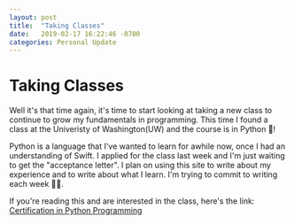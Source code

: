 ```yaml
---
layout: post
title:  "Taking Classes"
date:   2019-02-17 16:22:46 -0700
categories: Personal Update
---
```


# Taking Classes
Well it's that time again, it's time to start looking at taking a new class to continue to grow my fundamentals in programming. This time I found a class at the Univeristy of Washington(UW) and the course is in Python 🐍!

Python is a language that I've wanted to learn for awhile now, once I had an understanding of Swift. I applied for the class last week and I'm just waiting to get the "acceptance letter". I plan on using this site to write about my experience and to write about what I learn. I'm trying to commit to writing each week 😬🤞.

If you're reading this and are interested in the class, here's the link: [Certification in Python Programming](https://www.pce.uw.edu/certificates/python-programming)

